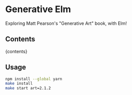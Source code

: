 # Generative Elm

Exploring Matt Pearson's "Generative Art" book, with Elm!

## Contents
{contents}

## Usage

```sh
npm install --global yarn
make install
make start art=2.1.2
```
